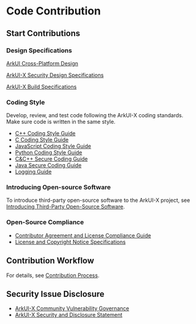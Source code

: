 # Code Contribution

## Start Contributions

### Design Specifications

[ArkUI Cross-Platform Design](../framework-dev/design/design-overview.md)

[ArkUI-X Security Design Specifications](./ArkUI-security-design-guide.md)

[ArkUI-X Build Specifications](build-specifications.md)

### Coding Style

Develop, review, and test code following the ArkUI-X coding standards. Make sure code is written in the same style.

-   [C++ Coding Style Guide](./ArkUI-cpp-coding-style-guide.md)
-   [C Coding Style Guide](./ArkUI-c-coding-style-guide.md)
-   [JavaScript Coding Style Guide](./ArkUI-JavaScript-coding-style-guide.md)
-   [Python Coding Style Guide](https://pep8.org/)
-   [C&C++ Secure Coding Guide](./ArkUI-c-cpp-secure-coding-guide.md)
-   [Java Secure Coding Guide](./ArkUI-Java-secure-coding-guide.md)
-   [Logging Guide](./ArkUI-log-guide.md)

### Introducing Open-source Software

To introduce third-party open-source software to the ArkUI-X project, see [Introducing Third-Party Open-Source Software](./introducing-third-party-open-source-software.md).

### Open-Source Compliance

* [Contributor Agreement and License Compliance Guide](./ArkUI-contribution-and-license-guide.md)
* [License and Copyright Notice Specifications](./ArkUI-license-notice-and-copyright-notice-specification.md)

## Contribution Workflow

For details, see [Contribution Process](contribution-process.md).

## Security Issue Disclosure

-   [ArkUI-X Community Vulnerability Governance](../security/security-process/readme.md)
-   [ArkUI-X Security and Disclosure Statement](../security/security-process/security-disclosure.md)
